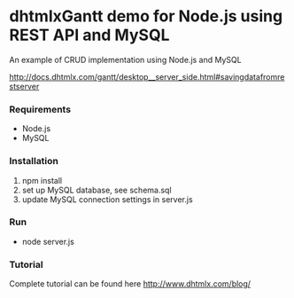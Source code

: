 dhtmlxGantt demo for Node.js using REST API and MySQL
========================

An example of CRUD implementation using Node.js and MySQL

http://docs.dhtmlx.com/gantt/desktop__server_side.html#savingdatafromrestserver

### Requirements

- Node.js
- MySQL

### Installation

1. npm install
2. set up MySQL database, see schema.sql
3. update MySQL connection settings in server.js

### Run

- node server.js

### Tutorial

Complete tutorial can be found here http://www.dhtmlx.com/blog/

